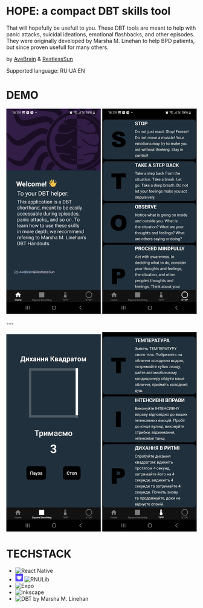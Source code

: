 # HOPE: a compact DBT skills tool

That will hopefully be usefull to you. These DBT tools are meant to help with panic attacks, suicidal ideations, emotional flashbacks, and other episodes. They were originally developed by Marsha M. Linehan to help BPD patients, but since proven usefull for many others.

by [AveBrain](https://www.linkedin.com/in/yuliya-kyrychenko-329b2918b/) & [RestlessSun](https://github.com/KarynaKhatkhokhu)

Supported language: RU·UA·EN

# DEMO

<p>
<img src="demo-3.png " width="250">
<img src="demo-4.png " width="250">
</p>
---
<p>
<img src="demo-1.png " width="250">
<img src="demo-2.png " width="250">
</p>

# TECHSTACK

- ![React Native](https://img.shields.io/badge/React_Native-20232A?logo=react&logoColor=61DAFB&style=for-the-badge)
- [![Build Status](https://github.com/wix/react-native-ui-lib/blob/master/ios/rnuilib/Images.xcassets/AppIcon.appiconset/20.png?raw=true)](https://buildkite.com/wix-mobile-oss/react-native-ui-lib) ![RNULib](https://img.shields.io/badge/RNULib-20232A?logo=react-native-ui-library&logoColor=FFFFFF&style=for-the-badge) 
- ![Expo](https://img.shields.io/badge/EXPO-20232A?logo=expo&logoColor=000000&style=for-the-badge)
- ![Inkscape](https://img.shields.io/badge/Inkscape-20232A?logo=Inkscape&logoColor=FFFFFF&style=for-the-badge)
- ![DBT](https://img.shields.io/badge/DBT-20232A?style=for-the-badge) by Marsha M. Linehan
